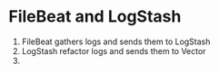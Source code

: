 # FileBeat and LogStash

1. FileBeat gathers logs and sends them to LogStash
2. LogStash refactor logs and sends them to Vector
3. 
